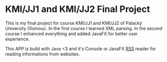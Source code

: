 # KMI/JJ1 and KMI/JJ2 Final Project
This is my final project for course KMI/JJ1 and KMI/JJ2 of Palacký University Olomouc. In the first course I learned XML parsing. In the second course I enhanced everything and added JavaFX for better user experience.

This APP is build with Java <3 and it's Console or JavaFX [RSS](https://en.wikipedia.org/wiki/RSS) reader for reading informations from websites.